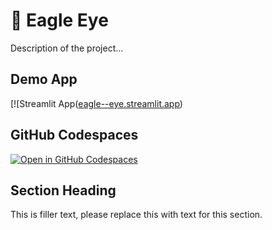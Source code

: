 # 🦅  Eagle Eye 


Description of the project...

## Demo App

[![Streamlit App([eagle--eye.streamlit.app](https://eagle--eye.streamlit.app/))

## GitHub Codespaces

[![Open in GitHub Codespaces](https://github.com/codespaces/badge.svg)](https://codespaces.new/streamlit/app-starter-kit?quickstart=1)

## Section Heading

This is filler text, please replace this with text for this section.
